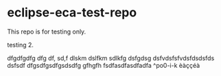 # eclipse-eca-test-repo
This repo is for testing only.

testing 2.


dfgdfgdfg
 dfg df, sd,f dlskm dslfkm sdlkfg dsfgdsg
dsfvdsfsfvdsfdsdsfds
dsfsdf
dfgsdfgsdfgsdsdfg
gfhgfh
fsdfasdfasdfadfa
^po0-i-k
èàççéà
